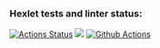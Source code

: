 ### Hexlet tests and linter status:
[![Actions Status](https://github.com/ShadeeeeeK/frontend-project-lvl1/workflows/hexlet-check/badge.svg)](https://github.com/ShadeeeeeK/frontend-project-lvl1/actions)
<a href="https://codeclimate.com/github/ShadeeeeeK/frontend-project-lvl1"><img src="https://api.codeclimate.com/v1/badges/a99a88d28ad37a79dbf6/maintainability" /></a>
[![Github Actions](https://github.com/ShadeeeeeK/frontend-project-lvl1/blob/main/.github/workflows/badge.svg)](https://github.com/ShadeeeeeK/frontend-project-lvl1/actions)
